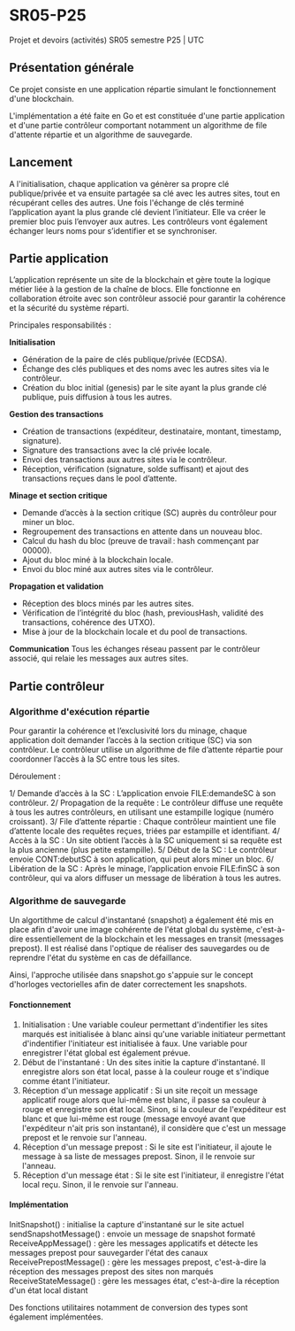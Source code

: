 # SR05-P25
Projet et devoirs (activités) SR05 semestre P25 | UTC

## Présentation générale

Ce projet consiste en une application répartie simulant le fonctionnement d'une blockchain. 

L'implémentation a été faite en Go et est constituée d'une partie application et d'une partie contrôleur comportant notamment un algorithme de file d'attente répartie et un algorithme de sauvegarde.

## Lancement
A l'initialisation, chaque application va génèrer sa propre clé publique/privée et va ensuite partagée sa clé avec les autres sites, tout en récupérant celles des autres. Une fois l'échange de clés terminé l’application ayant la plus grande clé devient l’initiateur. Elle va créer le premier bloc puis l’envoyer aux autres. Les contrôleurs vont également échanger leurs noms pour s’identifier et se synchroniser.
   
## Partie application
L’application représente un site de la blockchain et gère toute la logique métier liée à la gestion de la chaîne de blocs.
Elle fonctionne en collaboration étroite avec son contrôleur associé pour garantir la cohérence et la sécurité du système réparti.

Principales responsabilités :

**Initialisation**
- Génération de la paire de clés publique/privée (ECDSA).
- Échange des clés publiques et des noms avec les autres sites via le contrôleur.
- Création du bloc initial (genesis) par le site ayant la plus grande clé publique, puis diffusion à tous les autres.

**Gestion des transactions**
- Création de transactions (expéditeur, destinataire, montant, timestamp, signature).
- Signature des transactions avec la clé privée locale.
- Envoi des transactions aux autres sites via le contrôleur.
- Réception, vérification (signature, solde suffisant) et ajout des transactions reçues dans le pool d’attente.

**Minage et section critique**
- Demande d’accès à la section critique (SC) auprès du contrôleur pour miner un bloc.
- Regroupement des transactions en attente dans un nouveau bloc.
- Calcul du hash du bloc (preuve de travail : hash commençant par 00000).
- Ajout du bloc miné à la blockchain locale.
- Envoi du bloc miné aux autres sites via le contrôleur.

**Propagation et validation**
- Réception des blocs minés par les autres sites.
- Vérification de l’intégrité du bloc (hash, previousHash, validité des transactions, cohérence des UTXO).
- Mise à jour de la blockchain locale et du pool de transactions.

**Communication**
Tous les échanges réseau passent par le contrôleur associé, qui relaie les messages aux autres sites.

## Partie contrôleur

### Algorithme d'exécution répartie

Pour garantir la cohérence et l’exclusivité lors du minage, chaque application doit demander l’accès à la section critique (SC) via son contrôleur.
Le contrôleur utilise un algorithme de file d’attente répartie pour coordonner l’accès à la SC entre tous les sites.

Déroulement :

1/ Demande d’accès à la SC :
L’application envoie FILE:demandeSC à son contrôleur.
2/ Propagation de la requête :
Le contrôleur diffuse une requête à tous les autres contrôleurs, en utilisant une estampille logique (numéro croissant).
3/ File d’attente répartie :
Chaque contrôleur maintient une file d’attente locale des requêtes reçues, triées par estampille et identifiant.
4/ Accès à la SC :
Un site obtient l’accès à la SC uniquement si sa requête est la plus ancienne (plus petite estampille).
5/ Début de la SC :
Le contrôleur envoie CONT:debutSC à son application, qui peut alors miner un bloc.
6/ Libération de la SC :
Après le minage, l’application envoie FILE:finSC à son contrôleur, qui va alors diffuser un message de libération à tous les autres.

### Algorithme de sauvegarde

Un algortithme de calcul d'instantané (snapshot) a également été mis en place afin d'avoir une image cohérente de l'état global du système, c'est-à-dire essentiellement de la blockchain et les messages en transit (messages prepost). Il est réalisé dans l'optique de réaliser des sauvegardes ou de reprendre l'état du système en cas de défaillance. 

Ainsi, l'approche utilisée dans snapshot.go s'appuie sur le concept d'horloges vectorielles afin de dater correctement les snapshots.

#### Fonctionnement 

1. Initialisation : Une variable couleur permettant d'indentifier les sites marqués est initialisée à blanc ainsi qu'une variable initiateur permettant d'indentifier l'initiateur est initialisée à faux. Une variable pour enregistrer l'état global est également prévue.
2. Début de l'instantané : Un des sites initie la capture d'instantané. Il enregistre alors son état local, passe à la couleur rouge et s'indique comme étant l'initiateur. 
3. Réception d'un message applicatif :
   Si un site reçoit un message applicatif rouge alors que lui-même est blanc, il passe sa couleur à rouge et enregistre son état local.
   Sinon, si la couleur de l'expéditeur est blanc et que lui-même est rouge (message envoyé avant que l'expéditeur n'ait pris son instantané), il considère que c'est un message prepost et le renvoie sur l'anneau.
4. Réception d'un message prepost :
   Si le site est l'initiateur, il ajoute le message à sa liste de messages prepost.
   Sinon, il le renvoie sur l'anneau. 
6. Réception d'un message état :
   Si le site est l'initiateur, il enregistre l'état local reçu.
   Sinon, il le renvoie sur l'anneau. 

#### Implémentation

InitSnapshot() : initialise la capture d'instantané sur le site actuel
sendSnapshotMessage() : envoie un message de snapshot formaté
ReceiveAppMessage() : gère les messages applicatifs et détecte les messages prepost pour sauvegarder l'état des canaux
ReceivePrepostMessage() : gère les messages prepost, c'est-à-dire la réception des messages prepost des sites non marqués
ReceiveStateMessage() : gère les messages état, c'est-à-dire la réception d'un état local distant

Des fonctions utilitaires notamment de conversion des types sont également implémentées. 

